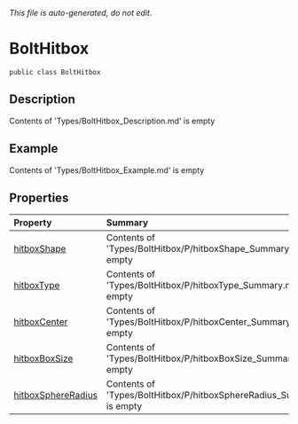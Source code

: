 *This file is auto-generated, do not edit.*

# BoltHitbox
`public class BoltHitbox`
## Description
Contents of 'Types/BoltHitbox_Description.md' is empty
## Example
Contents of 'Types/BoltHitbox_Example.md' is empty
## Properties
| Property | Summary |
|:-----|:--------|
|[hitboxShape](BoltHitbox/P/hitboxShape.md)|Contents of 'Types/BoltHitbox/P/hitboxShape_Summary.md' is empty|
|[hitboxType](BoltHitbox/P/hitboxType.md)|Contents of 'Types/BoltHitbox/P/hitboxType_Summary.md' is empty|
|[hitboxCenter](BoltHitbox/P/hitboxCenter.md)|Contents of 'Types/BoltHitbox/P/hitboxCenter_Summary.md' is empty|
|[hitboxBoxSize](BoltHitbox/P/hitboxBoxSize.md)|Contents of 'Types/BoltHitbox/P/hitboxBoxSize_Summary.md' is empty|
|[hitboxSphereRadius](BoltHitbox/P/hitboxSphereRadius.md)|Contents of 'Types/BoltHitbox/P/hitboxSphereRadius_Summary.md' is empty|
